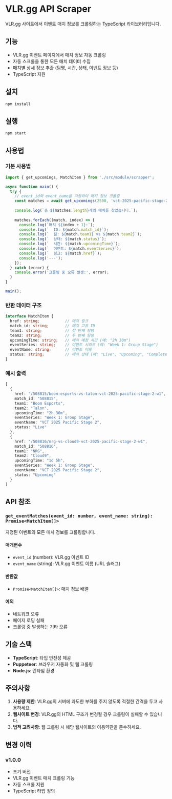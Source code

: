# VLR.gg API Scraper

VLR.gg 사이트에서 이벤트 매치 정보를 크롤링하는 TypeScript 라이브러리입니다.

## 기능

- VLR.gg 이벤트 페이지에서 매치 정보 자동 크롤링
- 자동 스크롤을 통한 모든 매치 데이터 수집
- 매치별 상세 정보 추출 (팀명, 시간, 상태, 이벤트 정보 등)
- TypeScript 지원

## 설치

```bash
npm install
```

## 실행

```bash
npm start
```

## 사용법

### 기본 사용법

```typescript
import { get_upcomings, MatchItem } from './src/module/scrapper';

async function main() {
  try {
    // event_id와 event_name을 지정하여 매치 정보 크롤링
    const matches = await get_upcomings(2500, 'vct-2025-pacific-stage-2');
    
    console.log(`총 ${matches.length}개의 매치를 찾았습니다.`);
    
    matches.forEach((match, index) => {
      console.log(`매치 ${index + 1}:`);
      console.log(`  ID: ${match.match_id}`);
      console.log(`  팀: ${match.team1} vs ${match.team2}`);
      console.log(`  상태: ${match.status}`);
      console.log(`  시간: ${match.upcomingTime}`);
      console.log(`  이벤트: ${match.eventSeries}`);
      console.log(`  링크: ${match.href}`);
      console.log('---');
    });
  } catch (error) {
    console.error('크롤링 중 오류 발생:', error);
  }
}

main();
```

### 반환 데이터 구조

```typescript
interface MatchItem {
  href: string;           // 매치 링크
  match_id: string;       // 매치 고유 ID
  team1: string;          // 첫 번째 팀명
  team2: string;          // 두 번째 팀명
  upcomingTime: string;   // 매치 예정 시간 (예: "2h 30m")
  eventSeries: string;    // 이벤트 시리즈 (예: "Week 1: Group Stage")
  eventName: string;      // 이벤트 이름
  status: string;         // 매치 상태 (예: "Live", "Upcoming", "Completed")
}
```

### 예시 출력

```typescript
[
  {
    href: "/508815/boom-esports-vs-talon-vct-2025-pacific-stage-2-w1",
    match_id: "508815",
    team1: "Boom Esports",
    team2: "Talon",
    upcomingTime: "2h 30m",
    eventSeries: "Week 1: Group Stage",
    eventName: "VCT 2025 Pacific Stage 2",
    status: "Live"
  },
  {
    href: "/508816/nrg-vs-cloud9-vct-2025-pacific-stage-2-w1",
    match_id: "508816",
    team1: "NRG",
    team2: "Cloud9",
    upcomingTime: "1d 5h",
    eventSeries: "Week 1: Group Stage",
    eventName: "VCT 2025 Pacific Stage 2",
    status: "Upcoming"
  }
]
```

## API 참조

### `get_eventMatches(event_id: number, event_name: string): Promise<MatchItem[]>`

지정된 이벤트의 모든 매치 정보를 크롤링합니다.

#### 매개변수

- `event_id` (number): VLR.gg 이벤트 ID
- `event_name` (string): VLR.gg 이벤트 이름 (URL 슬러그)

#### 반환값

- `Promise<MatchItem[]>`: 매치 정보 배열

#### 예외

- 네트워크 오류
- 페이지 로딩 실패
- 크롤링 중 발생하는 기타 오류

## 기술 스택

- **TypeScript**: 타입 안전성 제공
- **Puppeteer**: 브라우저 자동화 및 웹 크롤링
- **Node.js**: 런타임 환경

## 주의사항

1. **사용량 제한**: VLR.gg의 서버에 과도한 부하를 주지 않도록 적절한 간격을 두고 사용하세요.
2. **웹사이트 변경**: VLR.gg의 HTML 구조가 변경될 경우 크롤링이 실패할 수 있습니다.
3. **법적 고려사항**: 웹 크롤링 시 해당 웹사이트의 이용약관을 준수하세요.

## 변경 이력

### v1.0.0
- 초기 버전
- VLR.gg 이벤트 매치 크롤링 기능
- 자동 스크롤 지원
- TypeScript 타입 정의 